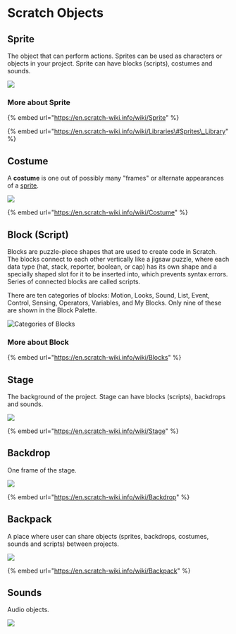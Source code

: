 # Scratch Objects

## Sprite

The object that can perform actions. Sprites can be used as characters or objects in your project.  Sprite can have blocks \(scripts\), costumes and sounds. 

![](../../.gitbook/assets/screenshot-2019-04-16-22.44.55.png)

### More about Sprite

{% embed url="https://en.scratch-wiki.info/wiki/Sprite" %}

{% embed url="https://en.scratch-wiki.info/wiki/Libraries\#Sprites\_Library" %}

## Costume

A **costume** is one out of possibly many "frames" or alternate appearances of a [sprite](https://en.scratch-wiki.info/wiki/Sprite). 

![](../../.gitbook/assets/screenshot-2019-04-16-22.46.28.png)

{% embed url="https://en.scratch-wiki.info/wiki/Costume" %}



## Block \(Script\)

Blocks are puzzle-piece shapes that are used to create code in Scratch. The blocks connect to each other vertically like a jigsaw puzzle, where each data type \(hat, stack, reporter, boolean, or cap\) has its own shape and a specially shaped slot for it to be inserted into, which prevents syntax errors. Series of connected blocks are called scripts.

There are ten categories of blocks: Motion, Looks, Sound, List, Event, Control, Sensing, Operators, Variables, and My Blocks. Only nine of these are shown in the Block Palette.

![Categories of Blocks](../../.gitbook/assets/screenshot-2019-04-15-23.27.01.png)

### More about Block

{% embed url="https://en.scratch-wiki.info/wiki/Blocks" %}



## Stage

The background of the project. Stage can have blocks \(scripts\), backdrops and sounds.

![](../../.gitbook/assets/screenshot-2019-04-16-22.48.33.png)

{% embed url="https://en.scratch-wiki.info/wiki/Stage" %}

## Backdrop

One frame of the stage. 

![](../../.gitbook/assets/screenshot-2019-04-16-22.51.17.png)

{% embed url="https://en.scratch-wiki.info/wiki/Backdrop" %}

## Backpack

A place where user can share objects \(sprites, backdrops, costumes, sounds and scripts\) between projects. 

![](../../.gitbook/assets/screenshot-2019-04-16-22.52.14.png)

{% embed url="https://en.scratch-wiki.info/wiki/Backpack" %}



## Sounds

Audio objects. 

![](../../.gitbook/assets/screenshot-2019-04-16-22.53.39.png)






